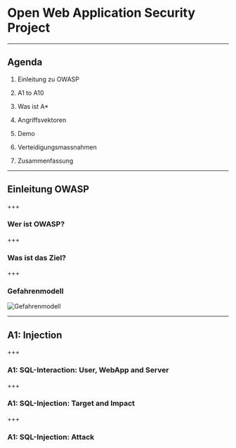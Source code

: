 # Open Web Application Security Project
---
## Agenda
1. Einleitung zu OWASP

2. A1 to A10
  1. Was ist A*
  2. Angriffsvektoren
  3. Demo
  4. Verteidigungsmassnahmen
 
3. Zusammenfassung
---
## Einleitung OWASP
+++
### Wer ist OWASP?
+++
### Was ist das Ziel?
+++
### Gefahrenmodell
![Gefahrenmodell](https://www.draw.io/?lightbox=1&highlight=FFFFFF&edit=_blank&layers=1&nav=1&title=OWASP_Gefahrenmodell.xml#R7Vtbk6I6EP41Pu6UgDceZ5xx9mG3aqvmXJ4jNJASE08Io7O%2F%2FnQkKE5wD2cRQQusoqBzpftL90dLBs58vXsVZBN95z7EA3vo7wbO88C2bXeEZyX4yATjqZsJQkH9TGQdBW%2F0J2jhUEtT6kNyUlFyHku6ORV6nDHw5ImMCMG3p9UCHp%2BOuiEhGII3j8Sm9G%2Fqy0hLrYl7LPgKNIz00DN7mhUsibcKBU%2BZHm9gO8H%2ByIrXJO9LP2gSEZ9vCyLnZeDMBecyu1rv5hAr1eZqy9otzpQe5i2AySoNnKzBO4lTyGe8n5f8yHURyXWMV9bAeTrMdog3Pkki8PUNlmxU%2FfUuVIB4WOITJBIvH4TYG%2BhJaCuPVW0p%2BArmPOZiP4bj7w8sKQy2jaiEtw3xVKstdoWygMZxodnLRP0OHeamclCyAUHXIEGoHigLUYzKfSIxDRlee6gfEKpHzmShx%2BH%2BUD1mzb5BIPUjmqrV2n4HIWFXEGlVvwLHGYgPrKJLp%2B7DOGuj18VIw2BbANlEy6ICvg5CooEdHvo%2BGhcvtH3LbT02bP3ItsD8lIVJsoGfNKCJFxn2N4w1G6rfL6yBEPApHPVKWYTWkKfm%2FS0sZVAybWOY9WB%2BFDLO4AyeBCSIyhw3VimSziHExINTGQ%2F%2Fae%2FcPwiIiaTvp26pDAR6jB%2Bc4mwMfOUteBAkIA3QHGZWCUdTA0dP4AseKRz9k2JdYJd2IpJvnlIpOfvkSD4hcDh03Wz1nsds5fVuYKoagD6DX6MvFz9TBWKqnuQZSCJLIdcktEb%2FF1lV3cvspkOJjtJl1mg3ZtijVoOGa1j1hbKA1IkTi4WDR8lSwTIgk%2BVkchORomxFMy5Uea0oMquMkIsv9SsGkZzpF4D1nAovQgbCqJQxrYOwIPB81GMpwoKAjPea7z7C7gpFs0ZQZBkoevOiLUWNh3Uc1GKxV2sJfObzxcJ168NnyZHOrEtJzX07rY8T%2FFwJfF%2Ba8WF2yRtVKCj2%2FQ4ryUVPhC9OhFv0a1Upk3XbSZXOMuGR1SoTtkZmrIFIoOTrYO4MHkdpUC%2Fo9Kz4FwHGavEN%2BJq02EzSXQRdPSPuIIKaocSTEjcVyxIq0vPhTrireyLEZmr4LxBLAVSmzPRePReux4Xb9GiVWVOfFm6EDI9n7ZLhPi989ZDSuZReIzHE7hPDzdLgzsGoERps95nhm3Nbd8SEc5ZTTA2nQUCZvyRihXy4J8O1yHBMlhD%2F4AnVFQ9TUDCjHom%2Ffaqwpr6vVH2o8KgnfyjolqusSsRu%2FAu%2BzvLr6bhVfm2XJJsxfIHACBYC83uW3VC4avNLq2uybDPP%2FB3ZtfqKu%2BfWdwSeZri1mWJ%2BRXWXZPh6Yt0JT3VPxNpMMf8BKjWQeBGg%2FDFNtlSsUhb2H1%2FU5NhnmfLvk%2B9uuczKZKxGDrtzG2Mq0%2BozEGqEbbt2q2zbMXOOx60xXwYqJbnA8yuo%2FTH7f%2BMD2eyWGa3s7tOlMo%2BS8LR%2BdLvcu7flXCagOU3EM6csUVQMYUOSBnhGi%2BP5T2UuBtG6D24X%2Fze1g58W4u1xK2gGruN2W%2BflXw%3D%3D)


---
## A1: Injection
+++
### A1: SQL-Interaction: User, WebApp and Server
+++
### A1: SQL-Injection: Target and Impact
+++
### A1: SQL-Injection: Attack
